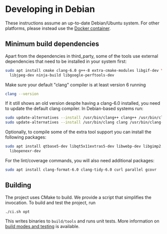 # Developing in Debian

These instructions assume an up-to-date Debian/Ubuntu system.
For other platforms, please instead use the [Docker container](doc/developing_in_docker.md).

## Minimum build dependencies

Apart from the dependencies in third_party, some of the tools use external
dependencies that need to be installed in your system first:

```bash
sudo apt install cmake clang-6.0 g++-8 extra-cmake-modules libgif-dev \
  libjpeg-dev ninja-build libgoogle-perftools-dev
```

Make sure your default "clang" compiler is at least version 6 running

```bash
clang --version
```

If it still shows an old version despite having a clang-6.0 installed, you need
to update the default clang compiler. In Debian-based systems run:

```bash
sudo update-alternatives --install /usr/bin/clang++ clang++ /usr/bin/clang++-6.0 100
sudo update-alternatives --install /usr/bin/clang clang /usr/bin/clang-6.0 100
```

Optionally, to compile some of the extra tool support you can install the
following packages:

```bash
sudo apt install qtbase5-dev libqt5x11extras5-dev libwebp-dev libgimp2.0-dev \
  libopenexr-dev
```

For the lint/coverage commands, you will also need additional packages:

```bash
sudo apt install clang-format-6.0 clang-tidy-6.0 curl parallel gcovr
```

## Building

The project uses CMake to build. We provide a script that simplifies the
invocation. To build and test the project, run

```bash
./ci.sh opt
```

This writes binaries to `build/tools` and runs unit tests. More information
on [build modes and testing](doc/building_and_testing.md) is available.
